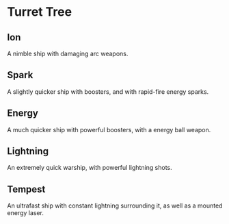 # Turret Tree

## Ion
A nimble ship with damaging arc weapons.

## Spark
A slightly quicker ship with boosters, and with rapid-fire energy sparks.

## Energy
A much quicker ship with powerful boosters, with a energy ball weapon.

## Lightning
An extremely quick warship, with powerful lightning shots.

## Tempest
An ultrafast ship with constant lightning surrounding it, as well as a mounted energy laser.
